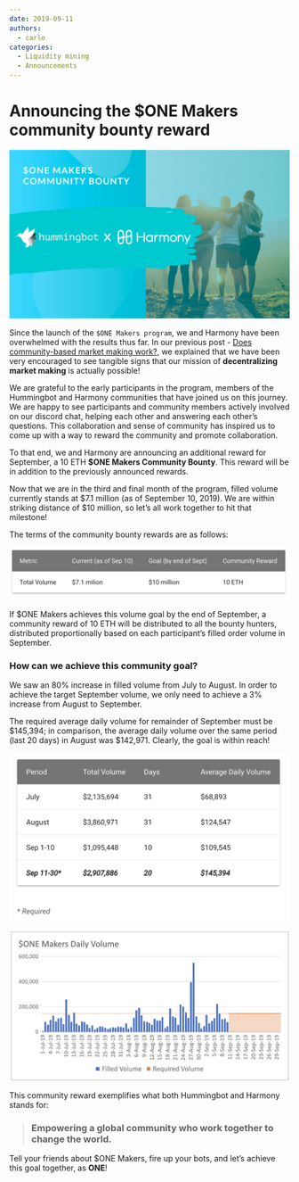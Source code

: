 ```yaml
---
date: 2019-09-11
authors:
  - carlo
categories:
  - Liquidity mining
  - Announcements
---
```


# Announcing the $ONE Makers community bounty reward

![cover](cover.jpg)


Since the launch of the `$ONE Makers program`, we and Harmony have been overwhelmed with the results thus far.  In our previous post - [Does community-based market making work?](../2019-09-does-community-based-market-making-work/index.md), we explained that we have been very encouraged to see tangible signs that our mission of **decentralizing market making** is actually possible!

We are grateful to the early participants in the program, members of the Hummingbot and Harmony communities that have joined us on this journey.  We are happy to see participants and community members actively involved on our discord chat, helping each other and answering each other’s questions.  This collaboration and sense of community has inspired us to come up with a way to reward the community and promote collaboration.

<!-- more -->

To that end, we and Harmony are announcing an additional reward for September, a 10 ETH **$ONE Makers Community Bounty**.  This reward will be in addition to the previously announced rewards.

Now that we are in the third and final month of the program, filled volume currently stands at $7.1 million (as of September 10, 2019).  We are within striking distance of $10 million, so let’s all work together to hit that milestone!  


The terms of the community bounty rewards are as follows:

![](reward-table.png)

If $ONE Makers achieves this volume goal by the end of September, a community reward of 10 ETH will be distributed to all the bounty hunters, distributed proportionally based on each participant’s filled order volume in September.

### How can we achieve this community goal?

We saw an 80% increase in filled volume from July to August.  In order to achieve the target September volume, we only need to achieve a 3% increase from August to September.

The required average daily volume for remainder of September must be $145,394; in comparison, the average daily volume over the same period (last 20 days) in August was $142,971.  Clearly, the goal is within reach!

![](volume-table.png)

![](volume-chart.png)

This community reward exemplifies what both Hummingbot and Harmony stands for:
> ### Empowering a global community who work together to change the world.

Tell your friends about $ONE Makers, fire up your bots, and let’s achieve this goal together, as **ONE**!
